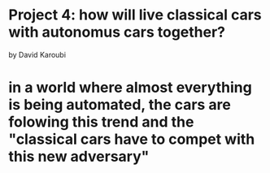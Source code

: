 # Project 4: how will live classical cars with autonomus cars together?
by David Karoubi
# in a world where almost everything is being automated, the cars are folowing this trend and the "classical cars have to compet with this new adversary"

